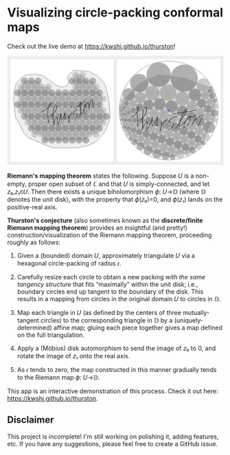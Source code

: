 # Visualizing circle-packing conformal maps

Check out the live demo at <https://kwshi.github.io/thurston>!

![screenshot of the app, depicting a conformal mapping from a hand-drawn polygon to the unit disk](doc/screenshot.png)

**Riemann's mapping theorem** states the following. Suppose 𝑈 is a non-empty, proper open subset of ℂ and that 𝑈 is simply-connected, and let 𝑧₀,𝑧₁∈𝑈. Then there exists a unique biholomorphism 𝜙: 𝑈→𝔻 (where 𝔻 denotes the unit disk), with the property that 𝜙(𝑧₀)=0, and 𝜙(𝑧₁) lands on the positive-real axis.

**Thurston's conjecture** (also sometimes known as the **discrete/finite Riemann mapping theorem**) provides an insightful (and pretty!) construction/visualization of the Riemann mapping theorem, proceeding roughly as follows:

1. Given a (bounded) domain 𝑈, approximately triangulate 𝑈 via a hexagonal circle-packing of radius 𝜖.

2. Carefully resize each circle to obtain a new packing _with the same tangency structure_ that fits “maximally” within the unit disk; i.e., boundary circles end up tangent to the boundary of the disk. This results in a mapping from circles in the original domain 𝑈 to circles in 𝔻.

3. Map each triangle in 𝑈 (as defined by the centers of three mutually-tangent circles) to the corresponding triangle in 𝔻 by a (uniquely-determined) affine map; gluing each piece together gives a map defined on the full triangulation.

4. Apply a (Möbius) disk automorphism to send the image of 𝑧₀ to 0, and rotate the image of 𝑧₁ onto the real axis.

5. As 𝜖 tends to zero, the map constructed in this manner gradually tends to the Riemann map 𝜙: 𝑈→𝔻.

This app is an interactive demonstration of this process. Check it out here: <https://kwshi.github.io/thurston>.

## Disclaimer

This project is incomplete! I'm still working on polishing it, adding features, etc. If you have any suggestions, please feel free to create a GitHub issue.
